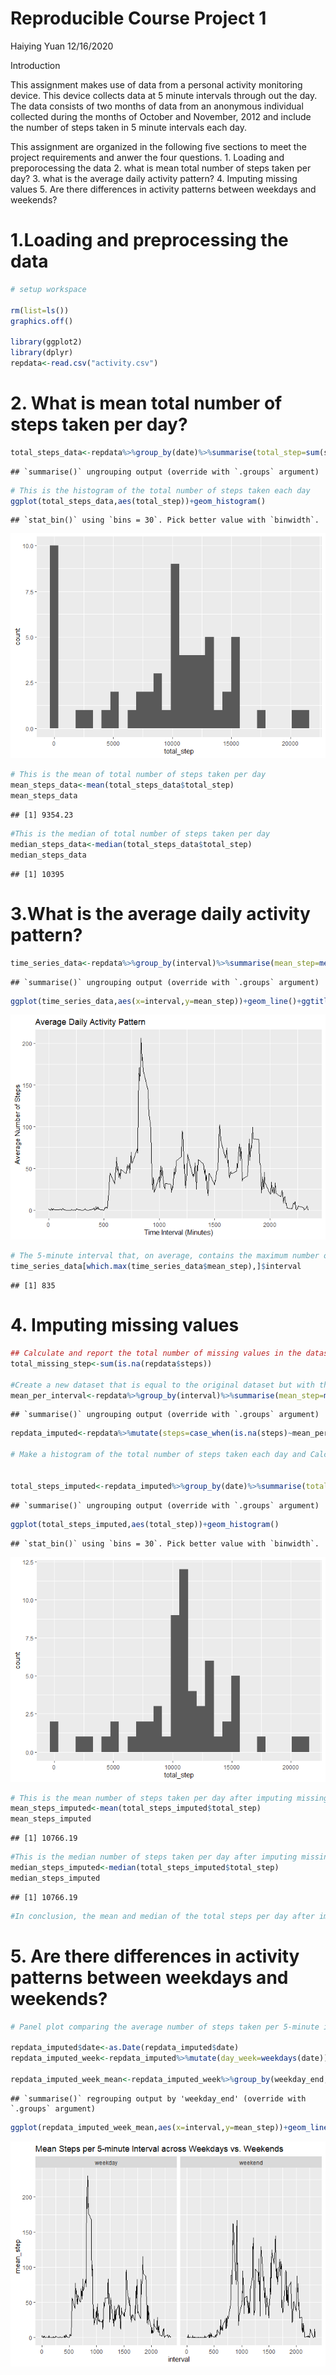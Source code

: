 Reproducible Course Project 1
================
Haiying Yuan
12/16/2020

Introduction

This assignment makes use of data from a personal activity monitoring
device. This device collects data at 5 minute intervals through out the
day. The data consists of two months of data from an anonymous
individual collected during the months of October and November, 2012 and
include the number of steps taken in 5 minute intervals each day.

This assignment are organized in the following five sections to meet the
project requirements and anwer the four questions. 1. Loading and
preporocessing the data 2. what is mean total number of steps taken per
day? 3. what is the average daily activity pattern? 4. Imputing missing
values 5. Are there differences in activity patterns between weekdays
and weekends?

# 1.Loading and preprocessing the data

``` r
# setup workspace

rm(list=ls())
graphics.off()

library(ggplot2)
library(dplyr)
repdata<-read.csv("activity.csv")
```

# 2\. What is mean total number of steps taken per day?

``` r
total_steps_data<-repdata%>%group_by(date)%>%summarise(total_step=sum(steps,na.rm = TRUE))
```

    ## `summarise()` ungrouping output (override with `.groups` argument)

``` r
# This is the histogram of the total number of steps taken each day
ggplot(total_steps_data,aes(total_step))+geom_histogram()
```

    ## `stat_bin()` using `bins = 30`. Pick better value with `binwidth`.

![](PA1_template_HY_rmd_files/figure-gfm/unnamed-chunk-2-1.png)<!-- -->

``` r
# This is the mean of total number of steps taken per day
mean_steps_data<-mean(total_steps_data$total_step)
mean_steps_data
```

    ## [1] 9354.23

``` r
#This is the median of total number of steps taken per day
median_steps_data<-median(total_steps_data$total_step)
median_steps_data
```

    ## [1] 10395

# 3.What is the average daily activity pattern?

``` r
time_series_data<-repdata%>%group_by(interval)%>%summarise(mean_step=mean(steps,na.rm = TRUE))
```

    ## `summarise()` ungrouping output (override with `.groups` argument)

``` r
ggplot(time_series_data,aes(x=interval,y=mean_step))+geom_line()+ggtitle("Average Daily Activity Pattern")+xlab("Time Interval (Minutes)")+ylab("Average Number of Steps")
```

![](PA1_template_HY_rmd_files/figure-gfm/unnamed-chunk-3-1.png)<!-- -->

``` r
# The 5-minute interval that, on average, contains the maximum number of steps is: 
time_series_data[which.max(time_series_data$mean_step),]$interval
```

    ## [1] 835

# 4\. Imputing missing values

``` r
## Calculate and report the total number of missing values in the dataset 
total_missing_step<-sum(is.na(repdata$steps))

#Create a new dataset that is equal to the original dataset but with the missing data filled in by using the mean for that 5-minute interval. 
mean_per_interval<-repdata%>%group_by(interval)%>%summarise(mean_step=mean(steps,na.rm = TRUE))
```

    ## `summarise()` ungrouping output (override with `.groups` argument)

``` r
repdata_imputed<-repdata%>%mutate(steps=case_when(is.na(steps)~mean_per_interval$mean_step[match(repdata$interval,mean_per_interval$interval)], TRUE~as.numeric(steps)))

# Make a histogram of the total number of steps taken each day and Calculate and report the mean and median total number of steps taken per day. Do these values differ from the estimates from the first part of the assignment? What is the impact of imputing missing data on the estimates of the total daily number of steps?


total_steps_imputed<-repdata_imputed%>%group_by(date)%>%summarise(total_step=sum(steps,na.rm = TRUE))
```

    ## `summarise()` ungrouping output (override with `.groups` argument)

``` r
ggplot(total_steps_imputed,aes(total_step))+geom_histogram()
```

    ## `stat_bin()` using `bins = 30`. Pick better value with `binwidth`.

![](PA1_template_HY_rmd_files/figure-gfm/unnamed-chunk-4-1.png)<!-- -->

``` r
# This is the mean number of steps taken per day after imputing missing values
mean_steps_imputed<-mean(total_steps_imputed$total_step)
mean_steps_imputed
```

    ## [1] 10766.19

``` r
#This is the median number of steps taken per day after imputing missing values
median_steps_imputed<-median(total_steps_imputed$total_step)
median_steps_imputed
```

    ## [1] 10766.19

``` r
#In conclusion, the mean and median of the total steps per day after imputation differ from the estimates from the first part of the assignment.  
```

# 5\. Are there differences in activity patterns between weekdays and weekends?

``` r
# Panel plot comparing the average number of steps taken per 5-minute interval across weekdays and weekends

repdata_imputed$date<-as.Date(repdata_imputed$date)
repdata_imputed_week<-repdata_imputed%>%mutate(day_week=weekdays(date))%>%mutate(weekday_end=ifelse(day_week=="Saturday"|day_week=="Sunday", "weekend","weekday"))

repdata_imputed_week_mean<-repdata_imputed_week%>%group_by(weekday_end,interval)%>%summarise(mean_step=mean(steps))
```

    ## `summarise()` regrouping output by 'weekday_end' (override with `.groups` argument)

``` r
ggplot(repdata_imputed_week_mean,aes(x=interval,y=mean_step))+geom_line()+facet_wrap(~weekday_end)+ggtitle ("Mean Steps per 5-minute Interval across Weekdays vs. Weekends")
```

![](PA1_template_HY_rmd_files/figure-gfm/unnamed-chunk-5-1.png)<!-- -->
